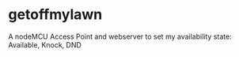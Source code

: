 # getoffmylawn
A nodeMCU Access Point and webserver to set my availability state: Available, Knock, DND
